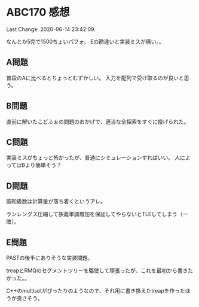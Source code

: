 # ABC170 感想

Last Change: 2020-06-14 23:42:09.

なんとか5完で1500ちょいパフォ。
Eの勘違いと実装ミスが痛い。。

## A問題

普段のAに比べるとちょっとむずかしい。
入力を配列で受け取るのが良いと思う。

## B問題

直前に解いたこどふぉの問題のおかげで、適当な全探索をすぐに投げられた。

## C問題

実装ミスがちょっと怖かったが、普通にシミュレーションすればいい。
人によってはBより簡単そう？

## D問題

調和級数は計算量が落ち着くというアレ。

ランレングス圧縮して狭義単調増加を保証してやらないとTLEしてしまう（一敗）。

## E問題

PASTの後半にありそうな実装問題。

treapとRMQのセグメントツリーを駆使して頑張ったが、これを最初から書きたかった。。

C++のmultisetがぴったりのようなので、それ用に書き換えたtreapを作ったほうが良さそう。

